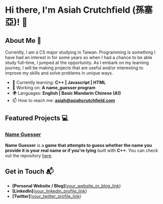 # Hi there, I'm Asiah Crutchfield (孫塞亞)! 👋

## About Me 🚀

Currently, I am a CS major studying in Taiwan. Programming is something I have had an interest in for some years so when I had a chance to be able study full-time, I jumped at the opportunity. As I embark on my learning journey, I will be making projects that are useful and/or interesting to improve my skills and solve problems in unique ways.

- 🌱 Currently learning: **C++ | Javascript | HTML**
- 🔭 Working on: **A name_guesser program**
- 🌍 Languages: **English | Basic Mandarin Chinese (A1)**
- 📫 How to reach me: **asiah@asiahcrutchfield.com**

## Featured Projects 💻

### [Name Guesser]([https://github.com/asiahcrutchfield/name-guesser](https://github.com/asiahcrutchfield/name-guesser))

**Name Guesser** is a **game that attempts to guess whether the name you provide it is your real name or if you're lying** built with **C++**. You can check out the repository [here]([https://github.com/asiahcrutchfield/name-guesser](https://github.com/asiahcrutchfield/name-guesser)).

## Get in Touch 📬

- **[Personal Website / Blog]**([your_website_or_blog_link](https://asiahcrutchfield.com/))
- **[LinkedIn]**([your_linkedin_profile_link](https://www.linkedin.com/in/asiahcrutchfield/))
- **[Twitter]**([your_twitter_profile_link](https://x.com/AsiahCrutch))


